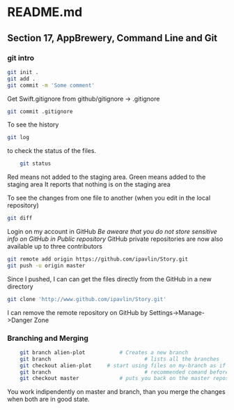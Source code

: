 # README.md
## Section 17, AppBrewery, Command Line and Git

### git intro

```Zsh
git init .
git add .
git commit -m 'Some comment'
```

Get Swift.gitignore from github/gitignore -> .gitignore

```Zsh
git commit .gitignore
```

To see the history 

```Zsh
git log
```

to check the status of the files. 
```Zsh
	git status 
```
Red means not added to the staging area. Green means added to the staging area
It reports that nothing is on the staging area

To see the changes from one file to another (when you edit in the local repository)
```Zsh
git diff
```
Login on my account in  GitHub
*Be aweare that you do not store sensitive info on GitHub in Public repository*
GitHub private repositories are now also available up to three contributors

```Zsh
git remote add origin https://github.com/ipavlin/Story.git
git push -u origin master
```
Since I pushed, I can can get the files directly from the GitHub in a new directory

```Zsh
git clone 'http://www.github.com/ipavlin/Story.git'
```

I can remove the remote repository on GitHub by Settings->Manage->Danger Zone

### Branching and Merging
```Zsh
	git branch alien-plot			# Creates a new branch
	git branch								# lists all the branches
	git checkout alien-plot		# start using files on my-branch as if in master
	git branch								# recommended comand before switching back to master branch
	git checkout master				# puts you back on the master repository (complete snapshot)
```

You work indipendently on master and branch, than you merge the changes when both are in good state.

